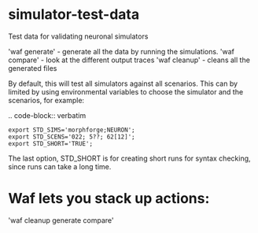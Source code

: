 simulator-test-data
===================

Test data for validating neuronal simulators

'waf generate' - generate all the data by running the simulations.
'waf compare' - look at the different output traces
'waf cleanup' - cleans all the generated files


By default, this will test all simulators against all scenarios. This can by
limited by using environmental variables to choose the simulator and the
scenarios, for example:

.. code-block:: verbatim

    export STD_SIMS='morphforge;NEURON';
    export STD_SCENS='022; 5??; 62[12]';
    export STD_SHORT='TRUE';

The last option, STD_SHORT is for creating short runs for syntax checking,
since runs can take a long time.



# Waf lets you stack up actions:
'waf cleanup generate compare'
